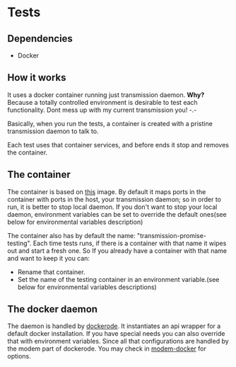 # Tests

## Dependencies

* Docker

## How it works

It uses a docker container running just transmission daemon. **Why?** Because a totally controlled 
environment is desirable to test each functionality. Dont mess up with my current transmission
you! -.-

Basically, when you run the tests, a container is created with a pristine transmission daemon to
talk to.

Each test uses that container services, and before ends it stop and removes the container.

## The container

The container is based on [this](https://github.com/linuxserver/docker-transmission) image. 
By default it maps ports in the container with ports in the host, your transmission daemon;
so in order to run, it is better to stop local daemon. If you don't want to stop your local
daemon, environment variables can be set to override the default ones(see below for 
environmental variables description)

The container also has by default the name: "transmission-promise-testing". Each time tests 
runs, if there is a container with that name it wipes out and start a fresh one. So If you
already have a container with that name and want to keep it you can:

- Rename that container.
- Set the name of the testing container in an environment variable.(see below for 
environmental variables descriptions)

## The docker daemon

The daemon is handled by [dockerode](https://github.com/apocas/dockerode). It instantiates
an api wrapper for a default docker installation. If you have special needs you can also override
that with environment variables.
Since all that configurations are handled by the modem part of dockerode. You may check in 
[modem-docker](https://github.com/apocas/docker-modem#readme) for options.


